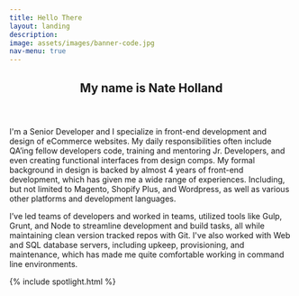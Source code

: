 ```yaml
---
title: Hello There
layout: landing
description: 
image: assets/images/banner-code.jpg
nav-menu: true
---
```


<div id="main">

<section id="one">
    <div class="inner">
        <header class="major">
            <h2>My name is Nate Holland</h2>
        </header>
        <div class="row">
            <div class="6u 12u$(small)">
                <p>I'm a Senior Developer and I specialize in front-end development and design of eCommerce websites. My daily responsibilities often include QA’ing fellow developers code, training and mentoring  Jr. Developers, and even creating functional interfaces from design comps. My formal background in design is backed by almost 4 years of front-end development, which has given me a wide range of experiences. Including, but not limited to Magento, Shopify Plus, and Wordpress, as well as various other platforms and development languages.</p>
            </div>
            <div class="6u 12u$(small)">
                <p>I’ve led teams of developers and worked in teams, utilized tools like Gulp, Grunt, and Node to streamline development and build tasks, all while maintaining clean version tracked repos with Git. I've also worked with Web and SQL database servers, including upkeep, provisioning, and maintenance, which has made me quite comfortable working in command line environments.</p>
            </div>
        </div>
    </div>
</section>

{% include spotlight.html %}

</div>
